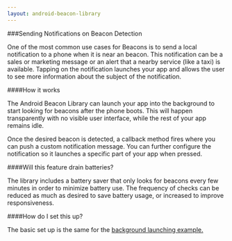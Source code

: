 ```yaml
---
layout: android-beacon-library
---
```


###Sending Notifications on Beacon Detection

One of the most common use cases for Beacons is to send a local notification to a phone when it is near an beacon.  This notification can be a sales or marketing message or an alert that a nearby service (like a taxi) is available.  Tapping on the notification launches your app and allows the user to see more information about the subject of the notification.


####How it works

The Android Beacon Library can launch your app into the background to start looking for beacons after the phone boots.  This will happen transparently with no visible user interface, while the rest of your app remains idle.

Once the desired beacon is detected, a callback method fires where you can push a custom notification message.  You can further configure the notification so it launches a specific part of your app when pressed.

####Will this feature drain batteries?

The library includes a battery saver that only looks for beacons every few minutes in order to minimize battery use.  The frequency of checks can be reduced as much as desired to save battery usage, or increased to improve responsiveness.

####How do I set this up?

The basic set up is the same for the [background launching example.](samples.html)
